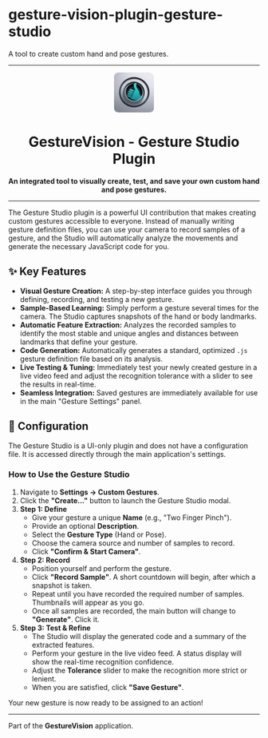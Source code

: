 # gesture-vision-plugin-gesture-studio

A tool to create custom hand and pose gestures.

---

<p align="center">
  <img src="https://raw.githubusercontent.com/jim1982ha/gesture-vision/main/packages/frontend/public/icons/icon-72.webp" width="80" alt="Gesture Studio Plugin Icon">
</p>
<h1 align="center">GestureVision - Gesture Studio Plugin</h1>
<p align="center">
  <strong>An integrated tool to visually create, test, and save your own custom hand and pose gestures.</strong>
</p>

---

The Gesture Studio plugin is a powerful UI contribution that makes creating custom gestures accessible to everyone. Instead of manually writing gesture definition files, you can use your camera to record samples of a gesture, and the Studio will automatically analyze the movements and generate the necessary JavaScript code for you.

## ✨ Key Features

-   **Visual Gesture Creation:** A step-by-step interface guides you through defining, recording, and testing a new gesture.
-   **Sample-Based Learning:** Simply perform a gesture several times for the camera. The Studio captures snapshots of the hand or body landmarks.
-   **Automatic Feature Extraction:** Analyzes the recorded samples to identify the most stable and unique angles and distances between landmarks that define your gesture.
-   **Code Generation:** Automatically generates a standard, optimized `.js` gesture definition file based on its analysis.
-   **Live Testing & Tuning:** Immediately test your newly created gesture in a live video feed and adjust the recognition tolerance with a slider to see the results in real-time.
-   **Seamless Integration:** Saved gestures are immediately available for use in the main "Gesture Settings" panel.

## 🔧 Configuration

The Gesture Studio is a UI-only plugin and does not have a configuration file. It is accessed directly through the main application's settings.

### How to Use the Gesture Studio

1.  Navigate to **Settings -> Custom Gestures**.
2.  Click the **"Create..."** button to launch the Gesture Studio modal.
3.  **Step 1: Define**
    -   Give your gesture a unique **Name** (e.g., "Two Finger Pinch").
    -   Provide an optional **Description**.
    -   Select the **Gesture Type** (Hand or Pose).
    -   Choose the camera source and number of samples to record.
    -   Click **"Confirm & Start Camera"**.
4.  **Step 2: Record**
    -   Position yourself and perform the gesture.
    -   Click **"Record Sample"**. A short countdown will begin, after which a snapshot is taken.
    -   Repeat until you have recorded the required number of samples. Thumbnails will appear as you go.
    -   Once all samples are recorded, the main button will change to **"Generate"**. Click it.
5.  **Step 3: Test & Refine**
    -   The Studio will display the generated code and a summary of the extracted features.
    -   Perform your gesture in the live video feed. A status display will show the real-time recognition confidence.
    -   Adjust the **Tolerance** slider to make the recognition more strict or lenient.
    -   When you are satisfied, click **"Save Gesture"**.

Your new gesture is now ready to be assigned to an action!

---

Part of the **GestureVision** application.